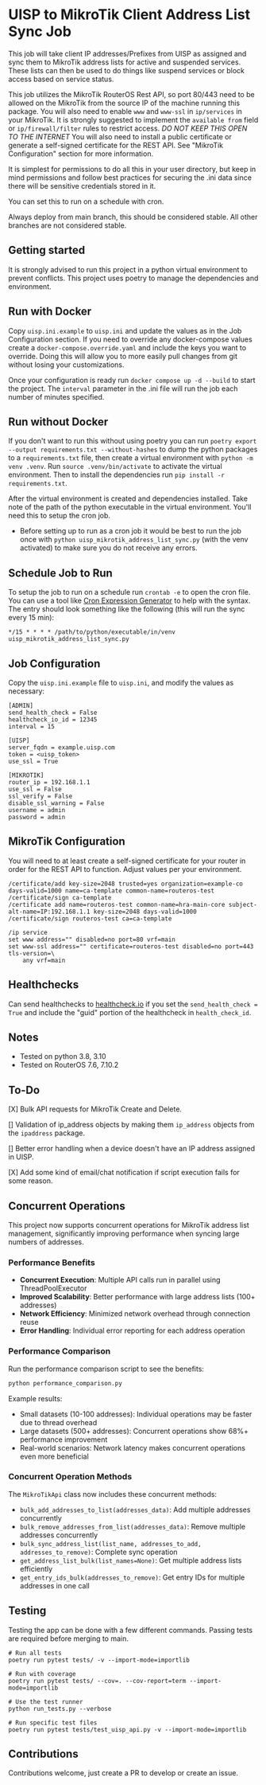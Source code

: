 # UISP to MikroTik Client Address List Sync Job

This job will take client IP addresses/Prefixes from UISP as assigned and sync them to MikroTik address lists for active and suspended services. These lists can then be used to do things like suspend services or block access based on service status.

This job utilizes the MikroTik RouterOS Rest API, so port 80/443 need to be allowed on the MikroTik from the source IP of the machine running this package. You will also need to enable `www` and `www-ssl` in `ip/services` in your MikroTik. It is strongly suggested to implement the `available from` field or `ip/firewall/filter` rules to restrict access. *DO NOT KEEP THIS OPEN TO THE INTERNET* You will also need to install a public certificate or generate a self-signed certificate for the REST API. See "MikroTik Configuration" section for more information.

It is simplest for permissions to do all this in your user directory, but keep in mind permissions and follow best practices for securing the .ini data since there will be sensitive credentials stored in it.

You can set this to run on a schedule with cron.

Always deploy from main branch, this should be considered stable. All other branches are not considered stable.

## Getting started

It is strongly advised to run this project in a python virtual environment to prevent conflicts. This project uses poetry to manage the dependencies and environment. 

## Run with Docker

Copy `uisp.ini.example` to `uisp.ini` and update the values as in the Job Configuration section. If you need to override any docker-compose values create a `docker-compose.override.yaml` and include the keys you want to override. Doing this will allow you to more easily pull changes from git without losing your customizations. 

Once your configuration is ready run `docker compose up -d --build` to start the project. The `interval` parameter in the .ini file will run the job each number of minutes specified.

## Run without Docker

If you don't want to run this without using poetry you can run `poetry export --output requirements.txt --without-hashes` to dump the python packages to a `requirements.txt` file, then create a virtual environment with `python -m venv .venv`. Run `source .venv/bin/activate` to activate the virtual environment. Then to install the dependencies run `pip install -r requirements.txt`.

After the virtual environment is created and dependencies installed. Take note of the path of the python executable in the virtual environment. You'll need this to setup the cron job.

* Before setting up to run as a cron job it would be best to run the job once with `python uisp_mikrotik_address_list_sync.py` (with the venv activated) to make sure you do not receive any errors.

## Schedule Job to Run

To setup the job to run on a schedule run `crontab -e` to open the cron file. You can use a tool like [Cron Expression Generator](https://crontab.cronhub.io/) to help with the syntax. The entry should look something like the following (this will run the sync every 15 min):

```cron
*/15 * * * * /path/to/python/executable/in/venv uisp_mikrotik_address_list_sync.py
```

## Job Configuration

Copy the `uisp.ini.example` file to `uisp.ini`, and modify the values as necessary:

```config
[ADMIN]
send_health_check = False
healthcheck_io_id = 12345
interval = 15

[UISP]
server_fqdn = example.uisp.com
token = <uisp_token>
use_ssl = True

[MIKROTIK]
router_ip = 192.168.1.1
use_ssl = False
ssl_verify = False
disable_ssl_warning = False
username = admin
password = admin
```

## MikroTik Configuration

You will need to at least create a self-signed certificate for your router in order for the REST API to function. Adjust values per your environment.

```routeros
/certificate/add key-size=2048 trusted=yes organization=example-co days-valid=1000 name=ca-template common-name=routeros-test
/certificate/sign ca-template
/certificate add name=routeros-test common-name=hra-main-core subject-alt-name=IP:192.168.1.1 key-size=2048 days-valid=1000
/certificate/sign routeros-test ca=ca-template

/ip service
set www address="" disabled=no port=80 vrf=main
set www-ssl address="" certificate=routeros-test disabled=no port=443 tls-version=\
    any vrf=main
```

## Healthchecks

Can send healthchecks to [healthcheck.io](https://healthcheck.io) if you set the `send_health_check = True` and include the "guid" portion of the healthcheck in `health_check_id`.

## Notes

* Tested on python 3.8, 3.10
* Tested on RouterOS 7.6, 7.10.2

## To-Do

[X] Bulk API requests for MikroTik Create and Delete.

[] Validation of ip_address objects by making them `ip_address` objects from the `ipaddress` package.

[] Better error handling when a device doesn't have an IP address assigned in UISP.

[X] Add some kind of email/chat notification if script execution fails for some reason.

## Concurrent Operations

This project now supports concurrent operations for MikroTik address list management, significantly improving performance when syncing large numbers of addresses.

### Performance Benefits

- **Concurrent Execution**: Multiple API calls run in parallel using ThreadPoolExecutor
- **Improved Scalability**: Better performance with large address lists (100+ addresses)
- **Network Efficiency**: Minimized network overhead through connection reuse
- **Error Handling**: Individual error reporting for each address operation

### Performance Comparison

Run the performance comparison script to see the benefits:

```bash
python performance_comparison.py
```

Example results:
- Small datasets (10-100 addresses): Individual operations may be faster due to thread overhead
- Large datasets (500+ addresses): Concurrent operations show 68%+ performance improvement
- Real-world scenarios: Network latency makes concurrent operations even more beneficial

### Concurrent Operation Methods

The `MikroTikApi` class now includes these concurrent methods:

- `bulk_add_addresses_to_list(addresses_data)`: Add multiple addresses concurrently
- `bulk_remove_addresses_from_list(addresses_data)`: Remove multiple addresses concurrently
- `bulk_sync_address_list(list_name, addresses_to_add, addresses_to_remove)`: Complete sync operation
- `get_address_list_bulk(list_names=None)`: Get multiple address lists efficiently
- `get_entry_ids_bulk(addresses_to_remove)`: Get entry IDs for multiple addresses in one call

## Testing
Testing the app can be done with a few different commands. Passing tests are required before merging to main. 

```shell
# Run all tests
poetry run pytest tests/ -v --import-mode=importlib

# Run with coverage
poetry run pytest tests/ --cov=. --cov-report=term --import-mode=importlib

# Use the test runner
python run_tests.py --verbose

# Run specific test files
poetry run pytest tests/test_uisp_api.py -v --import-mode=importlib
```

## Contributions

Contributions welcome, just create a PR to develop or create an issue.

